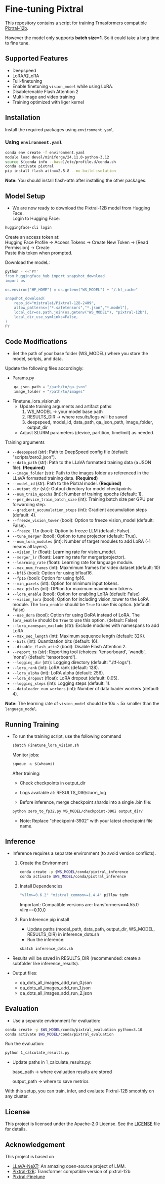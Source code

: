 # Fine-tuning Pixtral

This repository contains a script for training Trnasformers compatible [Pixtral-12b](https://huggingface.co/mistral-community/pixtral-12b).<br>

However the model only supports **batch size=1**. So it could take a long time to fine tune.

## Supported Features

- Deepspeed
- LoRA/QLoRA
- Full-finetuning
- Enable finetuning `vision_model` while using LoRA.
- Disable/enable Flash Attention 2
- Multi-image and video training
- Training optimized with liger kernel

## Installation

Install the required packages using `environment.yaml`.

### Using `environment.yaml`

```bash
conda env create -f environment.yaml
module load devel/miniforge/24.11.0-python-3.12
source $(conda info --base)/etc/profile.d/conda.sh
conda activate pixtral
pip install flash-attn==2.5.8 --no-build-isolation
```

**Note:** You should install flash-attn after installing the other packages.

## Model Setup
  - We are now ready to download the Pixtral-12B model from Hugging Face.<br>
  Login to Hugging Face:
  ```bash
  huggingface-cli login
  ```
  Create an access token at:<br>
  Hugging Face Profile → Access Tokens → Create New Token → [Read Permission] → Create <br>
  Paste this token when prompted.<br>
  
  Download the modeL: <br>
  ```bash
  python - <<'PY'
  from huggingface_hub import snapshot_download
  import os
  
  os.environ["HF_HOME"] = os.getenv("WS_MODEL") + "/.hf_cache"
  
  snapshot_download(
      repo_id="mistralai/Pixtral-12B-2409",
      allow_patterns=["*.safetensors","*.json","*.model"],
      local_dir=os.path.join(os.getenv("WS_MODEL"), "pixtral-12b"),
      local_dir_use_symlinks=False,
  )
  PY
  ```

## Code Modifications

  - Set the path of your base folder (WS_MODEL) where you store the model, scripts, and data.<br>
  
  Update the following files accordingly:<br>
  
  - Params.py
  ```python
      qa_json_path = "/path/to/qa.json"
      image_folder = "/path/to/images"
  ```
  - Finetune_lora_vision.sh
    - Update training arguments and artifact paths:
        1. WS_MODEL → your model base path
        2. RESULTS_DIR → where results/logs will be saved
        3. deepspeed, model_id, data_path, qa_json_path, image_folder, output_dir
    - Adjust SLURM parameters (device, partition, timelimit) as needed.

<summary>Training arguments</summary>

- `--deepspeed` (str): Path to DeepSpeed config file (default: "scripts/zero2.json").
- `--data_path` (str): Path to the LLaVA formatted training data (a JSON file). **(Required)**
- `--image_folder` (str): Path to the images folder as referenced in the LLaVA formatted training data. **(Required)**
- `--model_id` (str): Path to the Pixtral model. **(Required)**
- `--output_dir` (str): Output directory for model checkpoints
- `--num_train_epochs` (int): Number of training epochs (default: 1).
- `--per_device_train_batch_size` (int): Training batch size per GPU per forwarding step.
- `--gradient_accumulation_steps` (int): Gradient accumulation steps (default: 4).
- `--freeze_vision_tower` (bool): Option to freeze vision_model (default: False).
- `--freeze_llm` (bool): Option to freeze LLM (default: False).
- `--tune_merger` (bool): Option to tune projector (default: True).
- `--num_lora_modules` (int): Number of target modules to add LoRA (-1 means all layers).
- `--vision_lr` (float): Learning rate for vision_model.
- `--merger_lr` (float): Learning rate for merger(projector).
- `--learning_rate` (float): Learning rate for language module.
- `--max_num_frames` (int): Maxmimum frames for video dataset (default: 10)
- `--bf16` (bool): Option for using bfloat16.
- `--fp16` (bool): Option for using fp16.
- `--min_pixels` (int): Option for minimum input tokens.
- `--max_pixles` (int): OPtion for maximum maxmimum tokens.
- `--lora_enable` (bool): Option for enabling LoRA (default: False)
- `--vision_lora` (bool): Option for including vision_tower to the LoRA module. The `lora_enable` should be `True` to use this option. (default: False)
- `--use_dora` (bool): Option for using DoRA instead of LoRA. The `lora_enable` should be `True` to use this option. (default: False)
- `--lora_namespan_exclude` (str): Exclude modules with namespans to add LoRA.
- `--max_seq_length` (int): Maximum sequence length (default: 32K).
- `--bits` (int): Quantization bits (default: 16).
- `--disable_flash_attn2` (bool): Disable Flash Attention 2.
- `--report_to` (str): Reporting tool (choices: 'tensorboard', 'wandb', 'none') (default: 'tensorboard').
- `--logging_dir` (str): Logging directory (default: "./tf-logs").
- `--lora_rank` (int): LoRA rank (default: 128).
- `--lora_alpha` (int): LoRA alpha (default: 256).
- `--lora_dropout` (float): LoRA dropout (default: 0.05).
- `--logging_steps` (int): Logging steps (default: 1).
- `--dataloader_num_workers` (int): Number of data loader workers (default: 4).

**Note:** The learning rate of `vision_model` should be 10x ~ 5x smaller than the `language_model`.

</details>

## Running Training

- To run the training script, use the following command
  
  ```bash
  sbatch Finetune_lora_vision.sh
  ```
  Monitor jobs:
  ```python
  squeue -u $(whoami) 
  ```
  After training:
  
    - Check checkpoints in output_dir<br>
    
    - Logs available at: RESULTS_DIR/slurm_log<br>
    
    - Before inference, merge checkpoint shards into a single .bin file:<br>
    ```bash
    python zero_to_fp32.py WS_MODEL/checkpoint-3902 output_dir/
    ```
    - Note: Replace "checkpoint-3902" with your latest checkpoint file name.
## Inference
- Inference requires a separate environment (to avoid version conflicts).
  1. Create the Environment
     ```bash
     conda create -p $WS_MODEL/conda/pixtral_inference
     conda activate $WS_MODEL/conda/pixtral_inference
     ```
  2. Install Dependencies
     ```bash
     "vllm>=0.6.2" "mistral_common>=1.4.4" pillow tqdm
     ```
     Important: Compatible versions are:
        transformers==4.55.0
        vllm==0.10.0
  
  3. Run Inference pip install 
     - Update paths (model_path, data_path, output_dir, WS_MODEL, RESULTS_DIR) in inference_dots.sh
     - Run the inference:
      ```bash
      sbatch inference_dots.sh
      ```
  
- Results will be saved in RESULTS_DIR (recommended: create a subfolder like inference_results).
- Output files:
  - qa_dots_all_images_add_run_0.json
  - qa_dots_all_images_add_run_1.json
  - qa_dots_all_images_add_run_2.json

## Evaluation
  - Use a separate environment for evaluation:
  ```bash
  conda create -p $WS_MODEL/conda/pixtral_evaluation python=3.10
  conda activate $WS_MODEL/conda/pixtral_evaluation
  ```
  Run the evaluation:
  ```bash
  python 1_calculate_results.py
  ```
  - Update paths in 1_calculate_results.py:

    base_path → where evaluation results are stored
    
    output_path → where to save metrics


With this setup, you can train, infer, and evaluate Pixtral-12B smoothly on any cluster.

## License

This project is licensed under the Apache-2.0 License. See the [LICENSE](LICENSE) file for details.

## Acknowledgement

This project is based on

- [LLaVA-NeXT](https://github.com/LLaVA-VL/LLaVA-NeXT): An amazing open-source project of LMM.
- [Pixtral-12B](https://huggingface.co/mistral-community/pixtral-12b): Transformer compatible version of pixtral-12b
- [Pixtral-Finetune](https://github.com/2U1/Pixtral-Finetune)
